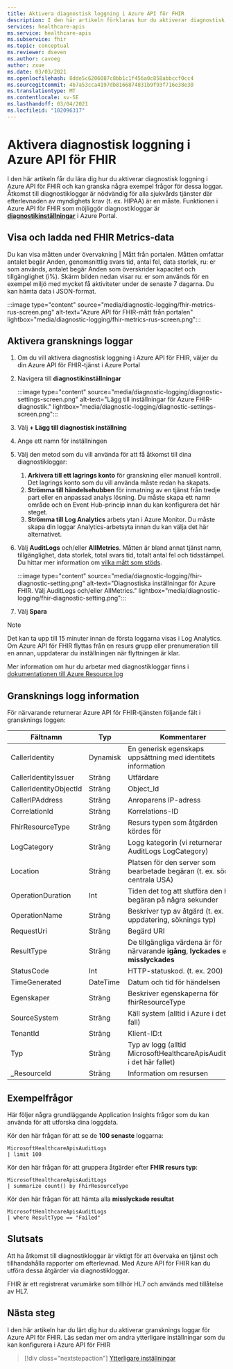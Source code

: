 ```yaml
---
title: Aktivera diagnostisk loggning i Azure API för FHIR
description: I den här artikeln förklaras hur du aktiverar diagnostisk loggning i Azure API för FHIR®
services: healthcare-apis
ms.service: healthcare-apis
ms.subservice: fhir
ms.topic: conceptual
ms.reviewer: dseven
ms.author: cavoeg
author: zxue
ms.date: 03/03/2021
ms.openlocfilehash: 8dde5c6206087c8bb1c1f456a0c858abbccf0cc4
ms.sourcegitcommit: 4b7a53cca4197db8166874831b9f93f716e38e30
ms.translationtype: MT
ms.contentlocale: sv-SE
ms.lasthandoff: 03/04/2021
ms.locfileid: "102096317"
---
```

# <a name="enable-diagnostic-logging-in-azure-api-for-fhir"></a>Aktivera diagnostisk loggning i Azure API för FHIR

I den här artikeln får du lära dig hur du aktiverar diagnostisk loggning i Azure API för FHIR och kan granska några exempel frågor för dessa loggar. Åtkomst till diagnostikloggar är nödvändig för alla sjukvårds tjänster där efterlevnaden av myndighets krav (t. ex. HIPAA) är en måste. Funktionen i Azure API för FHIR som möjliggör diagnostikloggar är [**diagnostikinställningar**](../azure-monitor/essentials/diagnostic-settings.md) i Azure Portal. 

## <a name="view-and-download-fhir-metrics-data"></a>Visa och ladda ned FHIR Metrics-data

Du kan visa måtten under övervakning | Mått från portalen. Måtten omfattar antalet begär Anden, genomsnittlig svars tid, antal fel, data storlek, ru: er som används, antalet begär Anden som överskrider kapacitet och tillgänglighet (i%). Skärm bilden nedan visar ru: er som används för en exempel miljö med mycket få aktiviteter under de senaste 7 dagarna. Du kan hämta data i JSON-format.

   :::image type="content" source="media/diagnostic-logging/fhir-metrics-rus-screen.png" alt-text="Azure API för FHIR-mått från portalen" lightbox="media/diagnostic-logging/fhir-metrics-rus-screen.png":::

## <a name="enable-audit-logs"></a>Aktivera gransknings loggar
1. Om du vill aktivera diagnostisk loggning i Azure API för FHIR, väljer du din Azure API för FHIR-tjänst i Azure Portal 
2. Navigera till **diagnostikinställningar** 

   :::image type="content" source="media/diagnostic-logging/diagnostic-settings-screen.png" alt-text="Lägg till inställningar för Azure FHIR-diagnostik." lightbox="media/diagnostic-logging/diagnostic-settings-screen.png":::

3. Välj **+ Lägg till diagnostisk inställning**

4. Ange ett namn för inställningen

5. Välj den metod som du vill använda för att få åtkomst till dina diagnostikloggar:

    1. **Arkivera till ett lagrings konto** för granskning eller manuell kontroll. Det lagrings konto som du vill använda måste redan ha skapats.
    2. **Strömma till händelsehubben** för inmatning av en tjänst från tredje part eller en anpassad analys lösning. Du måste skapa ett namn område och en Event Hub-princip innan du kan konfigurera det här steget.
    3. **Strömma till Log Analytics** arbets ytan i Azure Monitor. Du måste skapa din loggar Analytics-arbetsyta innan du kan välja det här alternativet.

6. Välj **AuditLogs** och/eller **AllMetrics**. Måtten är bland annat tjänst namn, tillgänglighet, data storlek, total svars tid, totalt antal fel och tidsstämpel. Du hittar mer information om [vilka mått som stöds](https://docs.microsoft.com/azure/azure-monitor/essentials/metrics-supported#microsofthealthcareapisservices). 

   :::image type="content" source="media/diagnostic-logging/fhir-diagnostic-setting.png" alt-text="Diagnostiska inställningar för Azure FHIR. Välj AuditLogs och/eller AllMetrics." lightbox="media/diagnostic-logging/fhir-diagnostic-setting.png":::

7. Välj **Spara**


> [!Note] 
> Det kan ta upp till 15 minuter innan de första loggarna visas i Log Analytics. Om Azure API för FHIR flyttas från en resurs grupp eller prenumeration till en annan, uppdaterar du inställningen när flyttningen är klar. 
 
Mer information om hur du arbetar med diagnostikloggar finns i [dokumentationen till Azure Resource log](../azure-monitor/essentials/platform-logs-overview.md)

## <a name="audit-log-details"></a>Gransknings logg information
För närvarande returnerar Azure API för FHIR-tjänsten följande fält i gransknings loggen: 

|Fältnamn  |Typ  |Kommentarer  |
|---------|---------|---------|
|CallerIdentity|Dynamisk|En generisk egenskaps uppsättning med identitets information
|CallerIdentityIssuer|Sträng|Utfärdare 
|CallerIdentityObjectId|Sträng|Object_Id 
|CallerIPAddress|Sträng|Anroparens IP-adress 
|CorrelationId|Sträng| Korrelations-ID
|FhirResourceType|Sträng|Resurs typen som åtgärden kördes för
|LogCategory|Sträng|Logg kategorin (vi returnerar AuditLogs LogCategory)
|Location|Sträng|Platsen för den server som bearbetade begäran (t. ex. södra centrala USA)
|OperationDuration|Int|Tiden det tog att slutföra den här begäran på några sekunder
|OperationName|Sträng| Beskriver typ av åtgärd (t. ex. uppdatering, söknings typ)
|RequestUri|Sträng|Begärd URI 
|ResultType|Sträng|De tillgängliga värdena är för närvarande **igång**, **lyckades** eller **misslyckades**
|StatusCode|Int|HTTP-statuskod. (t. ex. 200) 
|TimeGenerated|DateTime|Datum och tid för händelsen|
|Egenskaper|Sträng| Beskriver egenskaperna för fhirResourceType
|SourceSystem|Sträng| Käll system (alltid i Azure i detta fall)
|TenantId|Sträng|Klient-ID:t
|Typ|Sträng|Typ av logg (alltid MicrosoftHealthcareApisAuditLog i det här fallet)
|_ResourceId|Sträng|Information om resursen

## <a name="sample-queries"></a>Exempelfrågor

Här följer några grundläggande Application Insights frågor som du kan använda för att utforska dina loggdata.

Kör den här frågan för att se de **100 senaste** loggarna:

```Application Insights
MicrosoftHealthcareApisAuditLogs
| limit 100
```

Kör den här frågan för att gruppera åtgärder efter **FHIR resurs typ**:

```Application Insights
MicrosoftHealthcareApisAuditLogs 
| summarize count() by FhirResourceType
```

Kör den här frågan för att hämta alla **misslyckade resultat**

```Application Insights
MicrosoftHealthcareApisAuditLogs 
| where ResultType == "Failed" 
```

## <a name="conclusion"></a>Slutsats 
Att ha åtkomst till diagnostikloggar är viktigt för att övervaka en tjänst och tillhandahålla rapporter om efterlevnad. Med Azure API för FHIR kan du utföra dessa åtgärder via diagnostikloggar. 
 
FHIR är ett registrerat varumärke som tillhör HL7 och används med tillåtelse av HL7.

## <a name="next-steps"></a>Nästa steg
I den här artikeln har du lärt dig hur du aktiverar gransknings loggar för Azure API för FHIR. Läs sedan mer om andra ytterligare inställningar som du kan konfigurera i Azure API för FHIR
 
>[!div class="nextstepaction"]
>[Ytterligare inställningar](azure-api-for-fhir-additional-settings.md)
